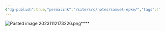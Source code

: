 ```yaml
---
{"dg-publish":true,"permalink":"/site/src/notes/samuel-epke/","tags":["judge","member"]}
---
```




![Pasted image 20231112173226.png](/img/user/Pasted%20image%2020231112173226.png)****